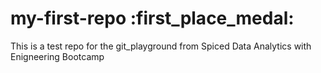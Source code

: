 # my-first-repo :first_place_medal:
This is a test repo for the git_playground from Spiced Data Analytics with Enigneering Bootcamp
